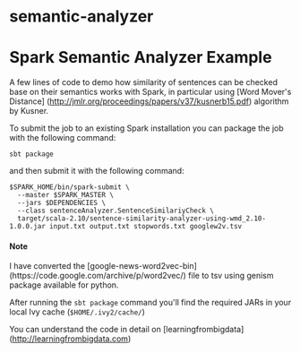 # semantic-analyzer

Spark Semantic Analyzer Example
===============================

A few lines of code to demo how similarity of sentences can be checked base on their semantics works with Spark, in particular using [Word Mover's Distance] (http://jmlr.org/proceedings/papers/v37/kusnerb15.pdf) algorithm by Kusner.


To submit the job to an existing Spark installation you can package the job with the following command:

    sbt package

and then submit it with the following command:

    $SPARK_HOME/bin/spark-submit \
      --master $SPARK_MASTER \
      --jars $DEPENDENCIES \
      --class sentenceAnalyzer.SentenceSimilariyCheck \
      target/scala-2.10/sentence-similarity-analyzer-using-wmd_2.10-1.0.0.jar input.txt output.txt stopwords.txt googlew2v.tsv

<h4>Note</h4>I have converted the [google-news-word2vec-bin] (https://code.google.com/archive/p/word2vec/) file to tsv using genism package available for python.
      
After running the `sbt package` command you'll find the required JARs in your local Ivy cache (`$HOME/.ivy2/cache/`)

You can understand the code in detail on [learningfrombigdata] (http://learningfrombigdata.com)